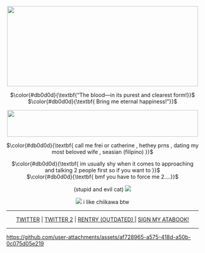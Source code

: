 <p align="center">
<img src="https://files.catbox.moe/y3ozoe.gif" data-canonical-src="(https://files.catbox.moe/y3ozoe.gif)" width="500" height="210" />
</p>

<p align="center">
 $\color{#db0d0d}{\textbf{“The blood—in its purest and clearest form!}}$ <br/>
 $\color{#db0d0d}{\textbf{ Bring me eternal happiness!”}}$
</p>

<p align="center">
<img src="https://64.media.tumblr.com/4faa11233a43dc8f96387356a19e3b27/0204d4661e661699-c9/s500x750/49da1f37a277d22126dfd9d238001ae75c1b866f.gifv" data-canonical-src="(https://64.media.tumblr.com/4faa11233a43dc8f96387356a19e3b27/0204d4661e661699-c9/s500x750/49da1f37a277d22126dfd9d238001ae75c1b866f.gifv)" width="500" height="70" />
</p>
<p align="center">
$\color{#db0d0d}{\textbf{ call me frei or catherine , hethey prns , dating my most beloved wife , seasian (filipino) }}$ <br/>
</p>
<p align="center">
$\color{#db0d0d}{\textbf{ im usually shy when it comes to approaching and talking 2 people first so if you want to }}$ <br/>
$\color{#db0d0d}{\textbf{ bmf you have to force me 2....}}$
</p>

<p align="center">
(stupid and evil cat) <img src="https://files.catbox.moe/m6f6ez.gif" data-canonical-src="(https://files.catbox.moe/m6f6ez.gif)" />
</p>

<p align="center">
<img src="https://files.catbox.moe/vmee9y.gif" data-canonical-src="(https://files.catbox.moe/vmee9y.gif)" /> i like chiikawa btw
</p>

***

<p align="center">
<a href="https://x.com/contemptawe">TWITTER</a> | <a href="https://x.com/furiusviolet">TWITTER 2</a> | <a href="https://rentry.co/pequod">RENTRY (OUTDATED) </a> | <a href="https://contemptawe.atabook.org/">SIGN MY ATABOOK!</a>
</p>

***

https://github.com/user-attachments/assets/af728965-a575-418d-a50b-0c075d05e219


